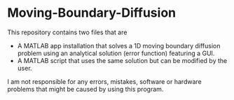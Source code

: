 # Moving-Boundary-Diffusion
This repository contains two files that are 
- A MATLAB app installation that solves a 1D moving boundary diffusion problem using an analytical solution (error function) featuring a GUI.
- A MATLAB script that uses the same solution but can be modified by the user.

I am not responsible for any errors, mistakes, software or hardware problems that might be caused by using this program.

